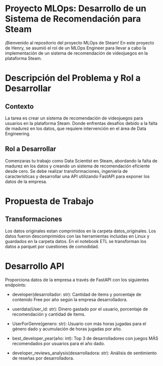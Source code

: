 # Proyecto MLOps: Desarrollo de un Sistema de Recomendación para Steam

¡Bienvenido al repositorio del proyecto MLOps de Steam! En este proyecto de Henry, se asumió el rol de un MLOps Engineer para llevar a cabo la implementación de un sistema de recomendación de videojuegos en la plataforma Steam.

# Descripción del Problema y Rol a Desarrollar

## Contexto
La tarea es crear un sistema de recomendación de videojuegos para usuarios en la plataforma Steam. Donde enfrentas desafíos debido a la falta de madurez en los datos, que requiere intervención en el área de Data Engineering.

## Rol a Desarrollar
Comenzaras tu trabajo como Data Scientist en Steam, abordando la falta de madurez en los datos y creando un sistema de recomendación eficiente desde cero. Se debe realizar transformaciones, ingeniería de características y desarrollar una API utilizando FastAPI para exponer los datos de la empresa.

# Propuesta de Trabajo

## Transformaciones
Los datos originales estan comprimidos en la carpeta datos_originales. Los datos fueron descomprimidos con las herramientas incluidas en Linux y guardados en la carpeta datos. En el notebook ETL se transforman los datos a parquet por cuestiones de comodidad.

# Desarrollo API
Proporciona datos de la empresa a través de FastAPI con los siguientes endpoints:

* developer(desarrollador: str): Cantidad de items y porcentaje de contenido Free por año según la empresa desarrolladora.

* userdata(User_id: str): Dinero gastado por el usuario, porcentaje de recomendación y cantidad de items.

* UserForGenre(genero: str): Usuario con más horas jugadas para el género dado y acumulación de horas jugadas por año.

* best_developer_year(año: int): Top 3 de desarrolladores con juegos MÁS recomendados por usuarios para el año dado.

* developer_reviews_analysis(desarrolladora: str): Análisis de sentimiento de reseñas por desarrolladora.
